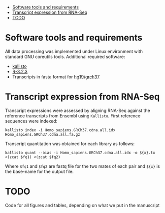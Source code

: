 <!-- MarkdownTOC -->

- [Software tools and requirements](#software-tools-and-requirements)
- [Transcript expression from RNA-Seq](#transcript-expression-from-rna-seq)
- [TODO](#todo)

<!-- /MarkdownTOC -->

Software tools and requirements
===============================

All data processing was implemented under Linux environment with standard GNU coreutils tools. 
Additional required software:

* [kallisto](https://pachterlab.github.io/kallisto/)
* [R-3.2.3](https://cran.r-project.org/) 
* Transcripts in fasta format for [hg19/grch37](ftp://ftp.ensembl.org/pub/grch37/release-83/fasta/homo_sapiens/cdna/Homo_sapiens.GRCh37.cdna.all.fa.gz)

Transcript expression from RNA-Seq
==================================

<!-- 
For this part see 
https://github.com/sblab-bioinformatics/projects/blob/master/20150501_methylation_brain/20160303_rnaseq/20160303_rnaseq.md
 -->

Transcript expressions were assessed by aligning RNA-Seq against the reference transcripts from Ensembl using `Kallisto`. 
First reference sequences were indexed:

```
kallisto index -i Homo_sapiens.GRCh37.cdna.all.idx Homo_sapiens.GRCh37.cdna.all.fa.gz
```

Transcript quantitation was obtained for each library as follows:

```
kallisto quant --bias -i Homo_sapiens.GRCh37.cdna.all.idx -o ${x}.tx <(zcat $fq1) <(zcat $fq2)
```

Where `$fq1` and `$fq2` are fastq file for the two mates of each pair and `${x}` is the base-name for the output file.

TODO
====

Code for all figures and tables, depending on what we put in the manuscript